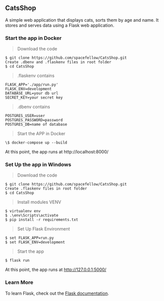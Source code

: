 ## CatsShop
A simple web application that displays cats, sorts them by age and name. It stores and serves data using a Flask web application.

### Start the app in Docker

>Download the code
```
$ git clone https://github.com/spacefellow/CatsShop.git
Create .dbenv and .flaskenv files in root folder
$ cd CatsShop
```

>.flaskenv contains
```
FLASK_APP='./app/run.py'
FLASK_ENV=development
DATABASE_URL=your db url
SECRET_KEY=your secret key
```

>.dbenv contains
```
POSTGRES_USER=user
POSTGRES_PASSWORD=password
POSTGRES_DB=name of database
```

>Start the APP in Docker
```
\$ docker-compose up --build 
```
At this point, the app runs at http://localhost:8000/


### Set Up the app in Windows

>Download the code
```
$ git clone https://github.com/spacefellow/CatsShop.git
Create .flaskenv files in root folder
$ cd CatsShop
```

>Install modules VENV
```
$ virtualenv env
$ .\env\Scripts\activate
$ pip install -r requirements.txt
```
>Set Up Flask Environment
```
$ set FLASK_APP=run.py
$ set FLASK_ENV=development
```

>Start the app
```
$ flask run
```
At this point, the app runs at http://127.0.0.1:5000/

### Learn More
To learn Flask, check out the [Flask documentation](https://flask.palletsprojects.com/en/2.2.x/).
